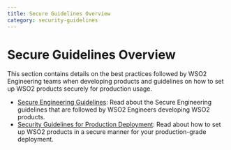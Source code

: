 ```yaml
---
title: Secure Guidelines Overview
category: security-guidelines
---
```


# Secure Guidelines Overview
This section contains details on the best practices followed by WSO2 Engineering teams when developing products and
guidelines on how to set up WSO2 products securely for production usage.

* [Secure Engineering Guidelines]({{#base_path#}}/security-guidelines/secure-engineering-guidelines/): Read about the Secure Engineering guidelines that are followed by  WSO2 Engineers developing WSO2 products.
* [Security Guidelines for Production Deployment]({{#base_path#}}/security-guidelines/security-guidelines-for-production-deployment/): Read about how to set up WSO2 products in a secure manner for your production-grade deployment.
